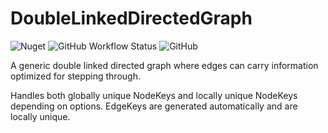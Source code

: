 # DoubleLinkedDirectedGraph
![Nuget](https://img.shields.io/nuget/v/DoubleLinkedDirectedGraph)
![GitHub Workflow Status](https://img.shields.io/github/workflow/status/DevelApp-dk/DoubleLinkedDirectedGraph/.NET%20Core)
![GitHub](https://img.shields.io/github/license/DevelApp-dk/DoubleLinkedDirectedGraph)

A generic double linked directed graph where edges can carry information optimized for stepping through.

Handles both globally unique NodeKeys and locally unique NodeKeys depending on options. EdgeKeys are generated automatically and are locally unique.


